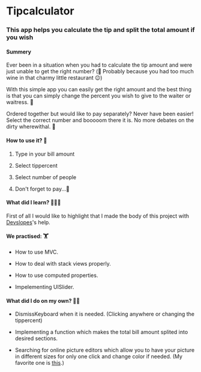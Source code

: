 # Tipcalculator

### This app helps you calculate the tip and split the total amount if you wish

#### Summery 

Ever been in a situation when you had to calculate the tip amount and were just unable to get the right number? (🍷 Probably because you had too much wine in that charmy little restaurant 😉)

With this simple app you can easily get the right amount and the best thing is that you can simply change the percent you wish to give to the waiter or waitress. 🍳

Ordered together but would like to pay separately? Never have been easier! Select the correct number and booooom there it is. No more debates on the dirty wherewithal. 🤑


#### How to use it? 🧐

1. Type in your bill amount

2. Select tippercent

3. Select number of people

4. Don't forget to pay...🤪


#### What did I learn? 👩🏻‍💻

First of all I would like to highlight that I made the body of this project with [Devslopes][link1]'s help. 


#### We practised: 🏋

- How to use MVC.

- How to deal with stack views properly.

- How to use computed properties.

- Impelementing UISlider. 

#### What did I do on my own? 💪🏻


- DismissKeyboard when it is needed. (Clicking anywhere or changing the tippercent)

- Implementing a function which makes the total bill amount splited into desired sections. 

- Searching for online picture editors which allow you to have your picture in different sizes for only one click and change 
color if needed. (My favorite one is [this][link2].)



[link1]: <https://devslopes.com/>
[link2]: <http://appiconmaker.co/Home/Index/228e67e6-2b40-4380-a050-211d0666cdf0>
